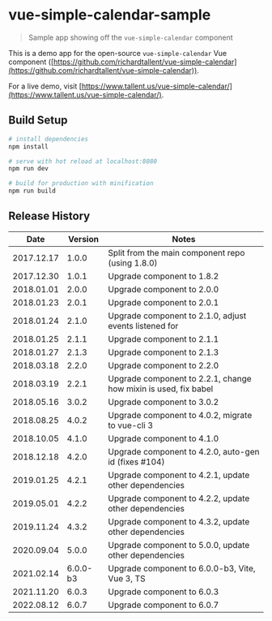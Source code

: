 # vue-simple-calendar-sample

> Sample app showing off the `vue-simple-calendar` component

This is a demo app for the open-source `vue-simple-calendar` Vue component ([https://github.com/richardtallent/vue-simple-calendar](https://github.com/richardtallent/vue-simple-calendar)).

For a live demo, visit [https://www.tallent.us/vue-simple-calendar/](https://www.tallent.us/vue-simple-calendar/).

## Build Setup

```bash
# install dependencies
npm install

# serve with hot reload at localhost:8080
npm run dev

# build for production with minification
npm run build
```

## Release History

| Date       | Version  | Notes                                                           |
| ---------- | -------- | --------------------------------------------------------------- |
| 2017.12.17 | 1.0.0    | Split from the main component repo (using 1.8.0)                |
| 2017.12.30 | 1.0.1    | Upgrade component to 1.8.2                                      |
| 2018.01.01 | 2.0.0    | Upgrade component to 2.0.0                                      |
| 2018.01.23 | 2.0.1    | Upgrade component to 2.0.1                                      |
| 2018.01.24 | 2.1.0    | Upgrade component to 2.1.0, adjust events listened for          |
| 2018.01.25 | 2.1.1    | Upgrade component to 2.1.1                                      |
| 2018.01.27 | 2.1.3    | Upgrade component to 2.1.3                                      |
| 2018.03.18 | 2.2.0    | Upgrade component to 2.2.0                                      |
| 2018.03.19 | 2.2.1    | Upgrade component to 2.2.1, change how mixin is used, fix babel |
| 2018.05.16 | 3.0.2    | Upgrade component to 3.0.2                                      |
| 2018.08.25 | 4.0.2    | Upgrade component to 4.0.2, migrate to vue-cli 3                |
| 2018.10.05 | 4.1.0    | Upgrade component to 4.1.0                                      |
| 2018.12.18 | 4.2.0    | Upgrade component to 4.2.0, auto-gen id (fixes #104)            |
| 2019.01.25 | 4.2.1    | Upgrade component to 4.2.1, update other dependencies           |
| 2019.05.01 | 4.2.2    | Upgrade component to 4.2.2, update other dependencies           |
| 2019.11.24 | 4.3.2    | Upgrade component to 4.3.2, update other dependencies           |
| 2020.09.04 | 5.0.0    | Upgrade component to 5.0.0, update other dependencies           |
| 2021.02.14 | 6.0.0-b3 | Upgrade component to 6.0.0-b3, Vite, Vue 3, TS                  |
| 2021.11.20 | 6.0.3    | Upgrade component to 6.0.3                                      |
| 2022.08.12 | 6.0.7    | Upgrade component to 6.0.7                                      |
